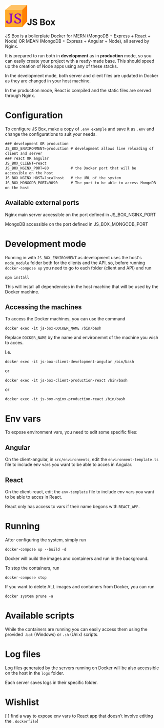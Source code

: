<img src="./client-react/public/favicon/favicon-72.png" alt="JS Box logo" style="float: left;"/>

# JS Box

JS Box is a bolierplate Docker for MERN (MongoDB + Express + React + Node) OR MEAN (MongoDB + Express + Angular + Node), all served by Nginx.

It is prepared to run both in **development** as in **production** mode, so you can easily create your project with a ready-made base. This should speed up the creation of Node apps using any of these stacks.

In the development mode, both server and client files are updated in Docker as they are changed in your host machine.

In the production mode, React is compiled and the static files are served through Nginx.

# Configuration

To configure JS Box, make a copy of `.env example` and save it as `.env` and change the configurations to suit your needs.

```
### development OR production
JS_BOX_ENVIRONMENT=production # development allows live reloading of client and server
### react OR angular
JS_BOX_CLIENT=react
JS_BOX_NGINX_PORT=80          # the Docker port that will be accessible on the host
JS_BOX_NGINX_HOST=localhost   # the URL of the system
JS_BOX_MONGODB_PORT=9090      # The port to be able to access MongoDB on the host
```

## Available external ports

Nginx main server accessible on the port defined in JS_BOX_NGINX_PORT

MongoDB accessible on the port defined in JS_BOX_MONGODB_PORT

# Development mode

Running in with `JS_BOX_ENVIRONMENT` as development uses the host's `node_module` folder both for the clients and the API, so, before running `docker-compose up` you need to go to each folder (client and API) and run

```
npm install
```

This will install all dependencies in the host machine that will be used by the Docker machine.

## Accessing the machines

To access the Docker machines, you can use the command

```
docker exec -it js-box-DOCKER_NAME /bin/bash
```

Replace `DOCKER_NAME` by the name and environemnt of the machine you wish to acces.

I.e.

```
docker exec -it js-box-client-development-angular /bin/bash
```

or

```
docker exec -it js-box-client-production-react /bin/bash
```

or

```
docker exec -it js-box-nginx-production-react /bin/bash
```

# Env vars

To expose environment vars, you need to edit some specific files:

## Angular

On the client-angular, in `src/environments`, edit the `environment-template.ts` file to include env vars you want to be able to acces in Angular.

## React

On the client-react, edit the `env-template` file to include env vars you want to be able to acces in React.

React only has access to vars if their name begons with `REACT_APP`.

# Running

After configuring the system, simply run

```
docker-compose up --build -d
```

Docker will build the images and containers and run in the background.

To stop the containers, run

```
docker-compose stop
```


If you want to delete ALL images and containers from Docker, you can run

```
docker system prune -a
```

# Available scripts

While the containers are running you can easily access them using the provided `.bat` (Windows) or `.sh` (Unix) scripts.

# Log files

Log files generated by the servers running on Docker will be also accessible on the host in the `logs` folder.

Each server saves logs in their specific folder.

# Wishlist

[ ] find a way to expose env vars to React app that doesn't involve editing the `.dockerfile`!
